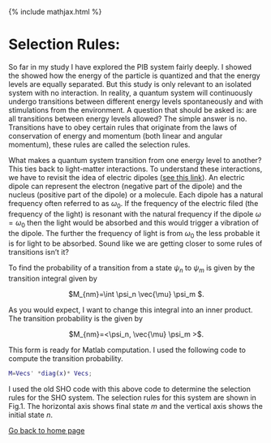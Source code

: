 {% include mathjax.html %}

# Selection Rules:

So far in my study I have explored the PIB system fairly deeply. I showed the showed how the energy of the particle is quantized and that the energy levels are equally separated. But this study is only relevant to an isolated system with no interaction. In reality, a quantum system will continuously undergo transitions between different energy levels spontaneously and with stimulations from the environment. A question that should be asked is: are all transitions between energy levels allowed? The simple answer is no. Transitions have to obey certain rules that originate from the laws of conservation of energy and momentum (both linear and angular momentum), these rules are called the selection rules. 

What makes a quantum system transition from one energy level to another? This ties back to light-matter interactions. To understand these interactions, we have to revisit the idea of electric dipoles ([see this link](/dipoles.md)). An electric dipole can represent the electron (negative part of the dipole) and the nucleus (positive part of the dipole) or a molecule. Each dipole has a natural frequency often referred to as $\omega_0$. If the frequency of the electric filed (the frequency of the light) is resonant with the natural frequency if the dipole $\omega=\omega_0$ then the light would be absorbed and this would trigger a vibration of the dipole. The further the frequency of light is from $\omega_0$ the less probable it is for light to be absorbed. Sound like we are getting closer to some rules of transitions isn’t it?

To find the probability of a transition from a state $\psi_n$ to $\psi_m$ is given by the transition integral given by
<p align="center"> $M_{nm}=\int \psi_n \vec{\mu} \psi_m $. </p>

As you would expect, I want to change this integral into an inner product. The transition probability is the given by
<p align="center"> $M_{nm}=<\psi_n,  \vec{\mu} \psi_m >$. </p>
  
This form is ready for Matlab computation. I used the following code to compute the transition probability.
```Matlab
M=Vecs' *diag(x)* Vecs;
```
I used the old SHO code with this above code to determine the selection rules for the SHO system. The selection rules for this system are shown in Fig.1. The horizontal axis shows final state $m$ and the vertical axis shows the initial state $n$. 


[Go back to home page](/README.md)
